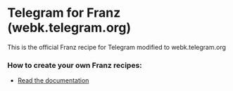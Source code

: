 # Telegram for Franz (webk.telegram.org)
This is the official Franz recipe for Telegram modified to webk.telegram.org

### How to create your own Franz recipes:
* [Read the documentation](https://github.com/meetfranz/plugins)
